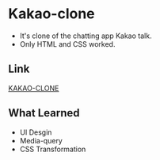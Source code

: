 # Kakao-clone
 - It's clone of the chatting app Kakao talk.
 - Only HTML and CSS worked.
 
## Link
[KAKAO-CLONE](https://chicori3.github.io/kakao-clone/)

## What Learned
 - UI Desgin
 - Media-query
 - CSS Transformation

